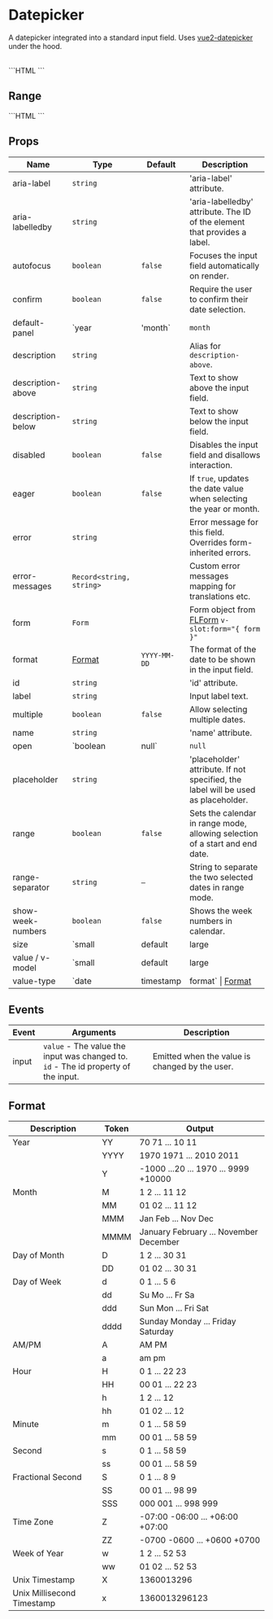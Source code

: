 # Datepicker

A datepicker integrated into a standard input field. Uses [vue2-datepicker](https://www.npmjs.com/package/vue2-datepicker) under the hood.

<br />

<FLDatePicker v-model="date" label="Date" placeholder="Pick a date" format="MMM D YYYY" />

<SourceCode>
```HTML
<FLDatePicker
  v-model="date"
  label="Date"
  placeholder="Pick a date"
  format="MMM D YYYY"
/>
```
</SourceCode>

## Range

<FLDatePicker v-model="date" label="Range" :range="true" format="MMM D YYYY" />

<SourceCode>
```HTML
<FLDatePicker v-model="date" label="Range" :range="true" format="MMM D YYYY" />
```
</SourceCode>

## Props

| Name              | Type                                                             | Default      | Description                                                                                                                      |
| ----------------- | ---------------------------------------------------------------- | ------------ | -------------------------------------------------------------------------------------------------------------------------------- |
| aria-label        | `string`                                                         |              | 'aria-label' attribute.                                                                                                          |
| aria-labelledby   | `string`                                                         |              | 'aria-labelledby' attribute. The ID of the element that provides a label.                                                        |
| autofocus         | `boolean`                                                        | `false`      | Focuses the input field automatically on render.                                                                                 |
| confirm           | `boolean`                                                        | `false`      | Require the user to confirm their date selection.                                                                                |
| default-panel     | `year | 'month`                                                  | `month`      | Determines the view that will be shown when opening the calendar.                                                                |
| description       | `string`                                                         |              | Alias for `description-above`.                                                                                                   |
| description-above | `string`                                                         |              | Text to show above the input field.                                                                                              |
| description-below | `string`                                                         |              | Text to show below the input field.                                                                                              |
| disabled          | `boolean`                                                        | `false`      | Disables the input field and disallows interaction.                                                                              |
| eager             | `boolean`                                                        | `false`      | If `true`, updates the date value when selecting the year or month.                                                              |
| error             | `string`                                                         |              | Error message for this field. Overrides form-inherited errors.                                                                   |
| error-messages    | `Record<string, string>`                                         |              | Custom error messages mapping for translations etc.                                                                              |
| form              | `Form`                                                           |              | Form object from [FLForm](/components/form) `v-slot:form="{ form }"`                                                             |
| format            | [Format](/datepicker.html#format)                                | `YYYY-MM-DD` | The format of the date to be shown in the input field.                                                                           |
| id                | `string`                                                         |              | 'id' attribute.                                                                                                                  |
| label             | `string`                                                         |              | Input label text.                                                                                                                |
| multiple          | `boolean`                                                        | `false`      | Allow selecting multiple dates.                                                                                                  |
| name              | `string`                                                         |              | 'name' attribute.                                                                                                                |
| open              | `boolean | null`                                                 | `null`       | Force calendar to be open or closed. If `null` or not defined, the input focus/blur events controls this property automatically. |
| placeholder       | `string`                                                         |              | 'placeholder' attribute. If not specified, the label will be used as placeholder.                                                |
| range             | `boolean`                                                        | `false`      | Sets the calendar in range mode, allowing selection of a start and end date.                                                     |
| range-separator   | `string`                                                         | `—`          | String to separate the two selected dates in range mode.                                                                         |
| show-week-numbers | `boolean`                                                        | `false`      | Shows the week numbers in calendar.                                                                                              |
| size              | `small | default | large | string`                               | `default`    | Size of the input field.                                                                                                         |
| value / v-model   | `small | default | large | string`                               |              | Value binding.                                                                                                                   |
| value-type        | `date | timestamp | format` \| [Format](/datepicker.html#format) | `date`       | Data type of the binding value. If the value-type is `format`, it will inherit the format of the `format` property.              |

## Events

| Event | Arguments                                                                              | Description                                    |
| ----- | -------------------------------------------------------------------------------------- | ---------------------------------------------- |
| input | `value` - The value the input was changed to.<br/>`id` - The id property of the input. | Emitted when the value is changed by the user. |

## Format

| Description                | Token | Output                                 |
| -------------------------- | ----- | -------------------------------------- |
| Year                       | YY    | 70 71 ... 10 11                        |
|                            | YYYY  | 1970 1971 ... 2010 2011                |
|                            | Y     | -1000 ...20 ... 1970 ... 9999 +10000   |
| Month                      | M     | 1 2 ... 11 12                          |
|                            | MM    | 01 02 ... 11 12                        |
|                            | MMM   | Jan Feb ... Nov Dec                    |
|                            | MMMM  | January February ... November December |
| Day of Month               | D     | 1 2 ... 30 31                          |
|                            | DD    | 01 02 ... 30 31                        |
| Day of Week                | d     | 0 1 ... 5 6                            |
|                            | dd    | Su Mo ... Fr Sa                        |
|                            | ddd   | Sun Mon ... Fri Sat                    |
|                            | dddd  | Sunday Monday ... Friday Saturday      |
| AM/PM                      | A     | AM PM                                  |
|                            | a     | am pm                                  |
| Hour                       | H     | 0 1 ... 22 23                          |
|                            | HH    | 00 01 ... 22 23                        |
|                            | h     | 1 2 ... 12                             |
|                            | hh    | 01 02 ... 12                           |
| Minute                     | m     | 0 1 ... 58 59                          |
|                            | mm    | 00 01 ... 58 59                        |
| Second                     | s     | 0 1 ... 58 59                          |
|                            | ss    | 00 01 ... 58 59                        |
| Fractional Second          | S     | 0 1 ... 8 9                            |
|                            | SS    | 00 01 ... 98 99                        |
|                            | SSS   | 000 001 ... 998 999                    |
| Time Zone                  | Z     | -07:00 -06:00 ... +06:00 +07:00        |
|                            | ZZ    | -0700 -0600 ... +0600 +0700            |
| Week of Year               | w     | 1 2 ... 52 53                          |
|                            | ww    | 01 02 ... 52 53                        |
| Unix Timestamp             | X     | 1360013296                             |
| Unix Millisecond Timestamp | x     | 1360013296123                          |

<script lang="ts">
import { Component, Vue } from 'vue-property-decorator';

@Component({})
export default class extends Vue {
  date = null;
}
</script>
